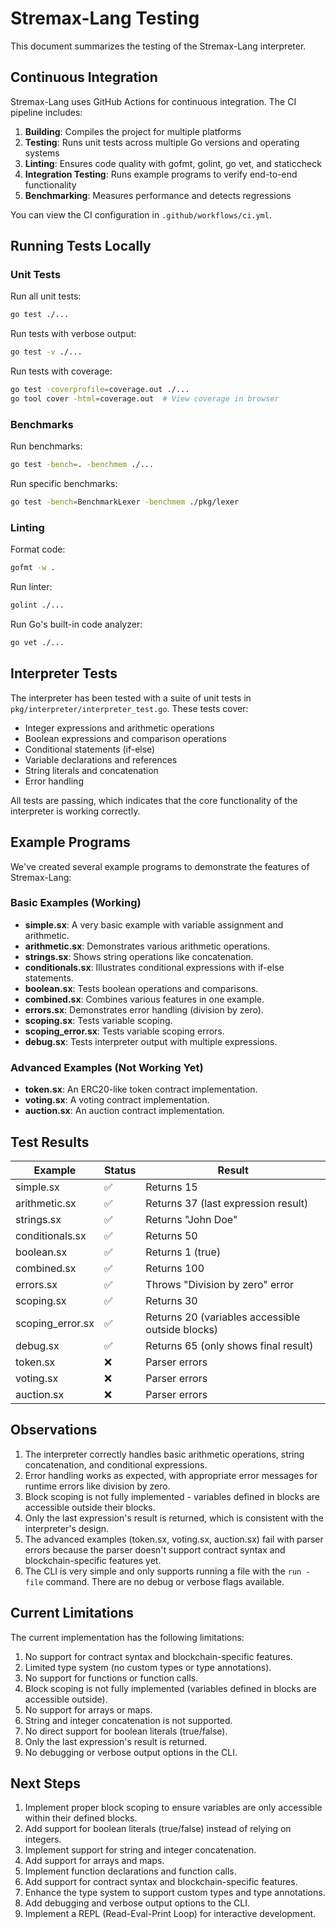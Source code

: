 # Stremax-Lang Testing

This document summarizes the testing of the Stremax-Lang interpreter.

## Continuous Integration

Stremax-Lang uses GitHub Actions for continuous integration. The CI pipeline includes:

1. **Building**: Compiles the project for multiple platforms
2. **Testing**: Runs unit tests across multiple Go versions and operating systems
3. **Linting**: Ensures code quality with gofmt, golint, go vet, and staticcheck
4. **Integration Testing**: Runs example programs to verify end-to-end functionality
5. **Benchmarking**: Measures performance and detects regressions

You can view the CI configuration in `.github/workflows/ci.yml`.

## Running Tests Locally

### Unit Tests

Run all unit tests:

```bash
go test ./...
```

Run tests with verbose output:

```bash
go test -v ./...
```

Run tests with coverage:

```bash
go test -coverprofile=coverage.out ./...
go tool cover -html=coverage.out  # View coverage in browser
```

### Benchmarks

Run benchmarks:

```bash
go test -bench=. -benchmem ./...
```

Run specific benchmarks:

```bash
go test -bench=BenchmarkLexer -benchmem ./pkg/lexer
```

### Linting

Format code:

```bash
gofmt -w .
```

Run linter:

```bash
golint ./...
```

Run Go's built-in code analyzer:

```bash
go vet ./...
```

## Interpreter Tests

The interpreter has been tested with a suite of unit tests in `pkg/interpreter/interpreter_test.go`. These tests cover:

- Integer expressions and arithmetic operations
- Boolean expressions and comparison operations
- Conditional statements (if-else)
- Variable declarations and references
- String literals and concatenation
- Error handling

All tests are passing, which indicates that the core functionality of the interpreter is working correctly.

## Example Programs

We've created several example programs to demonstrate the features of Stremax-Lang:

### Basic Examples (Working)

- **simple.sx**: A very basic example with variable assignment and arithmetic.
- **arithmetic.sx**: Demonstrates various arithmetic operations.
- **strings.sx**: Shows string operations like concatenation.
- **conditionals.sx**: Illustrates conditional expressions with if-else statements.
- **boolean.sx**: Tests boolean operations and comparisons.
- **combined.sx**: Combines various features in one example.
- **errors.sx**: Demonstrates error handling (division by zero).
- **scoping.sx**: Tests variable scoping.
- **scoping_error.sx**: Tests variable scoping errors.
- **debug.sx**: Tests interpreter output with multiple expressions.

### Advanced Examples (Not Working Yet)

- **token.sx**: An ERC20-like token contract implementation.
- **voting.sx**: A voting contract implementation.
- **auction.sx**: An auction contract implementation.

## Test Results

| Example | Status | Result |
|---------|--------|--------|
| simple.sx | ✅ | Returns 15 |
| arithmetic.sx | ✅ | Returns 37 (last expression result) |
| strings.sx | ✅ | Returns "John Doe" |
| conditionals.sx | ✅ | Returns 50 |
| boolean.sx | ✅ | Returns 1 (true) |
| combined.sx | ✅ | Returns 100 |
| errors.sx | ✅ | Throws "Division by zero" error |
| scoping.sx | ✅ | Returns 30 |
| scoping_error.sx | ✅ | Returns 20 (variables accessible outside blocks) |
| debug.sx | ✅ | Returns 65 (only shows final result) |
| token.sx | ❌ | Parser errors |
| voting.sx | ❌ | Parser errors |
| auction.sx | ❌ | Parser errors |

## Observations

1. The interpreter correctly handles basic arithmetic operations, string concatenation, and conditional expressions.
2. Error handling works as expected, with appropriate error messages for runtime errors like division by zero.
3. Block scoping is not fully implemented - variables defined in blocks are accessible outside their blocks.
4. Only the last expression's result is returned, which is consistent with the interpreter's design.
5. The advanced examples (token.sx, voting.sx, auction.sx) fail with parser errors because the parser doesn't support contract syntax and blockchain-specific features yet.
6. The CLI is very simple and only supports running a file with the `run -file` command. There are no debug or verbose flags available.

## Current Limitations

The current implementation has the following limitations:

1. No support for contract syntax and blockchain-specific features.
2. Limited type system (no custom types or type annotations).
3. No support for functions or function calls.
4. Block scoping is not fully implemented (variables defined in blocks are accessible outside).
5. No support for arrays or maps.
6. String and integer concatenation is not supported.
7. No direct support for boolean literals (true/false).
8. Only the last expression's result is returned.
9. No debugging or verbose output options in the CLI.

## Next Steps

1. Implement proper block scoping to ensure variables are only accessible within their defined blocks.
2. Add support for boolean literals (true/false) instead of relying on integers.
3. Implement support for string and integer concatenation.
4. Add support for arrays and maps.
5. Implement function declarations and function calls.
6. Add support for contract syntax and blockchain-specific features.
7. Enhance the type system to support custom types and type annotations.
8. Add debugging and verbose output options to the CLI.
9. Implement a REPL (Read-Eval-Print Loop) for interactive development. 
